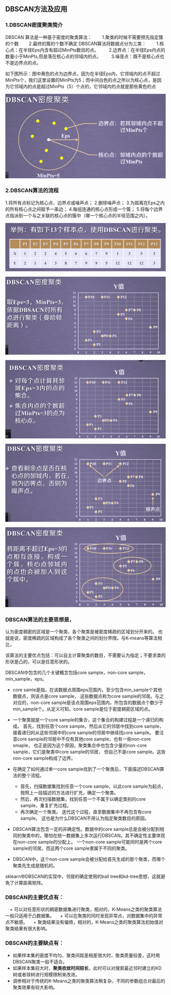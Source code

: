 ## DBSCAN方法及应用

### 1.DBSCAN密度聚类简介

DBSCAN 算法是一种基于密度的聚类算法：
　　1.聚类的时候不需要预先指定簇的个数
　　2.最终的簇的个数不确定
DBSCAN算法将数据点分为三类：
　　1.核心点：在半径Eps内含有超过MinPts数目的点。
　　2.边界点：在半径Eps内点的数量小于MinPts,但是落在核心点的邻域内的点。
　　3.噪音点：既不是核心点也不是边界点的点。

如下图所示：图中黄色的点为边界点，因为在半径Eps内，它领域内的点不超过MinPts个，我们这里设置的MinPts为5；而中间白色的点之所以为核心点，是因为它邻域内的点是超过MinPts（5）个点的，它邻域内的点就是那些黄色的点

![1](pic\1.png)

### 2.DBSCAN算法的流程

1.将所有点标记为核心点、边界点或噪声点；
		2.删除噪声点；
		3.为距离在Eps之内的所有核心点之间赋予一条边；
		4.每组连通的核心点形成一个簇；
		5.将每个边界点指派到一个与之关联的核心点的簇中（哪一个核心点的半径范围之内）。

![2](pic\2.png)

![3](pic\3.png)

![4](pic\4.png)

![5](pic\5.png)

![6](pic\6.png)

### DBSCAN算法的主要思想是，

认为密度稠密的区域是一个聚类，各个聚类是被密度稀疏的区域划分开来的。 也就是说，密度稀疏的区域构成了各个聚类之间的划分界限。与K-means等算法相比，

该算法的主要优点包括：可以自主计算聚类的数目，不需要认为指定；不要求类的形状是凸的，可以是任意形状的。

DBSCAN中包含的几个关键概念包括core sample，non-core sample，min_sample，eps。

+ core samle是指，在该数据点周围eps范围内，至少包含min_sample个其他数据点，则该点是core sample， 这些数据点称为core sample的邻居。与之对应的，non-core sample是该点周围eps范围内，所包含的数据点个数少于min_sample个。从定义可知，core sample是位于密度稠密区域的点。

+ 一个聚类就是一个core sample的集合，这个集合的构建过程是一个递归的构成。
   首先，找到任意个core sample，然后从它的邻居中找到core sample， 接着递归的从这些邻居中的core sample的邻居中继续找core sample。 要注意core sample的邻居中不仅有其他core sample，也有一些non-core smaple， 也正是因为这个原因，聚类集合中也包含少量的non-core sample，它们是聚类中core sample的邻居， 但自己不是core sample。这些non-core sample构成了边界。

+ 在确定了如何通过单一core sample找到了一个聚类后，下面描述DBSCAN算法的整个流程。 
  + 首先，扫描数据集找到任意一个core sample，以此core sample为起点，按照上一段描述的方法进行扩充，确定一个聚类。
  + 然后，再次扫描数据集，找到任意一个不属于以确定类别的core sample，重复扩充过程。
  + 再次确定一个聚类。 迭代这个过程，直至数据集中不再包含有core sample。 这也是为什么DBSCAN不用认为指定聚类数目的原因。

+ DBSCAN算法包含一定的非确定性。数据中的core sample总是会被分配到相同的聚类中的，哪怕在统一数据集上多次运行DBSCAN。其不确定性主要体现在non-core sample的分配上。 一个non-core sample可能同时是两个core sample的邻居，而这两个core sample隶属于不同的聚类。
+  DBSCAN中，这个non-core sample会被分配给首先生成的那个聚类，而哪个聚类先生成是随机的。

sklearn中DBSCAN的实现中，邻居的确定使用的ball tree和kd-tree思想，这就避免了计算距离矩阵。

### DBSCAN的主要优点有：

　+  可以对任意形状的稠密数据集进行聚类，相对的，K-Means之类的聚类算法一般只适用于凸数据集。
　+  可以在聚类的同时发现异常点，对数据集中的异常点不敏感。
　+  聚类结果没有偏倚，相对的，K-Means之类的聚类算法初始值对聚类结果有很大影响。

### DBSCAN的主要缺点有：

+ 如果样本集的密度不均匀、聚类间距差相差很大时，聚类质量较差，这时用DBSCAN聚类一般不适合。
+ 如果样本集较大时，**聚类收敛时间较长**，此时可以对搜索最近邻时建立的KD树或者球树进行规模限制来改进。
+ 调参相对于传统的K-Means之类的聚类算法稍复杂，不同的参数组合对最后的聚类效果有较大影响。